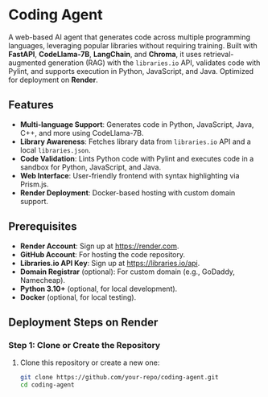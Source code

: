 # Coding Agent

A web-based AI agent that generates code across multiple programming languages, leveraging popular libraries without requiring training. Built with **FastAPI**, **CodeLlama-7B**, **LangChain**, and **Chroma**, it uses retrieval-augmented generation (RAG) with the `libraries.io` API, validates code with Pylint, and supports execution in Python, JavaScript, and Java. Optimized for deployment on **Render**.

## Features
- **Multi-language Support**: Generates code in Python, JavaScript, Java, C++, and more using CodeLlama-7B.
- **Library Awareness**: Fetches library data from `libraries.io` API and a local `libraries.json`.
- **Code Validation**: Lints Python code with Pylint and executes code in a sandbox for Python, JavaScript, and Java.
- **Web Interface**: User-friendly frontend with syntax highlighting via Prism.js.
- **Render Deployment**: Docker-based hosting with custom domain support.

## Prerequisites
- **Render Account**: Sign up at https://render.com.
- **GitHub Account**: For hosting the code repository.
- **Libraries.io API Key**: Sign up at https://libraries.io/api.
- **Domain Registrar** (optional): For custom domain (e.g., GoDaddy, Namecheap).
- **Python 3.10+** (optional, for local development).
- **Docker** (optional, for local testing).

## Deployment Steps on Render

### Step 1: Clone or Create the Repository
1. Clone this repository or create a new one:
   ```bash
   git clone https://github.com/your-repo/coding-agent.git
   cd coding-agent
